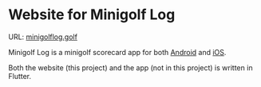 # Website for Minigolf Log

URL: [minigolflog.golf](https://minigolflog.golf)

Minigolf Log is a minigolf scorecard app for both [Android](https://play.google.com/store/apps/details?id=com.tmt.minigolf) and [iOS](https://apps.apple.com/no/app/minigolf-log/id1551099255).

Both the website (this project) and the app (not in this project) is written in Flutter.

